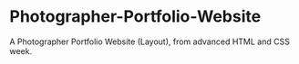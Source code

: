 # Photographer-Portfolio-Website
A Photographer Portfolio Website (Layout), from advanced HTML and CSS week.
